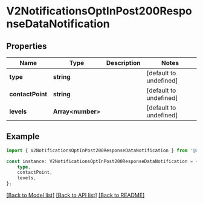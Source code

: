 # V2NotificationsOptInPost200ResponseDataNotification


## Properties

Name | Type | Description | Notes
------------ | ------------- | ------------- | -------------
**type** | **string** |  | [default to undefined]
**contactPoint** | **string** |  | [default to undefined]
**levels** | **Array&lt;number&gt;** |  | [default to undefined]

## Example

```typescript
import { V2NotificationsOptInPost200ResponseDataNotification } from '@airhalo/client';

const instance: V2NotificationsOptInPost200ResponseDataNotification = {
    type,
    contactPoint,
    levels,
};
```

[[Back to Model list]](../README.md#documentation-for-models) [[Back to API list]](../README.md#documentation-for-api-endpoints) [[Back to README]](../README.md)
